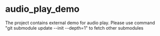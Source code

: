 # audio_play_demo

The project contains external demo for audio play.
Please use command "git submodule update --init --depth=1" to fetch other submodules